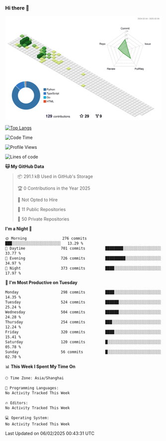 ### Hi there 👋

![](./profile-3d-contrib/profile-green-animate.svg)

 

[![Top Langs](https://github-readme-stats.vercel.app/api/top-langs/?username=fly2tomato)](https://github.com/anuraghazra/github-readme-stats)


 

<!--START_SECTION:waka-->
![Code Time](http://img.shields.io/badge/Code%20Time-5%20hrs%2042%20mins-blue)

![Profile Views](http://img.shields.io/badge/Profile%20Views-0-blue)

![Lines of code](https://img.shields.io/badge/From%20Hello%20World%20I%27ve%20Written-521.5%20thousand%20lines%20of%20code-blue)

**🐱 My GitHub Data** 

> 📦 291.1 kB Used in GitHub's Storage 
 > 
> 🏆 0 Contributions in the Year 2025
 > 
> 🚫 Not Opted to Hire
 > 
> 📜 11 Public Repositories 
 > 
> 🔑 50 Private Repositories 
 > 
**I'm a Night 🦉** 

```text
🌞 Morning                276 commits         ███░░░░░░░░░░░░░░░░░░░░░░   13.29 % 
🌆 Daytime                701 commits         ████████░░░░░░░░░░░░░░░░░   33.77 % 
🌃 Evening                726 commits         █████████░░░░░░░░░░░░░░░░   34.97 % 
🌙 Night                  373 commits         ████░░░░░░░░░░░░░░░░░░░░░   17.97 % 
```
📅 **I'm Most Productive on Tuesday** 

```text
Monday                   298 commits         ████░░░░░░░░░░░░░░░░░░░░░   14.35 % 
Tuesday                  524 commits         ██████░░░░░░░░░░░░░░░░░░░   25.24 % 
Wednesday                504 commits         ██████░░░░░░░░░░░░░░░░░░░   24.28 % 
Thursday                 254 commits         ███░░░░░░░░░░░░░░░░░░░░░░   12.24 % 
Friday                   320 commits         ████░░░░░░░░░░░░░░░░░░░░░   15.41 % 
Saturday                 120 commits         █░░░░░░░░░░░░░░░░░░░░░░░░   05.78 % 
Sunday                   56 commits          █░░░░░░░░░░░░░░░░░░░░░░░░   02.70 % 
```


📊 **This Week I Spent My Time On** 

```text
🕑︎ Time Zone: Asia/Shanghai

💬 Programming Languages: 
No Activity Tracked This Week

🔥 Editors: 
No Activity Tracked This Week

💻 Operating System: 
No Activity Tracked This Week
```


 Last Updated on 06/02/2025 00:43:31 UTC
<!--END_SECTION:waka-->
